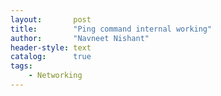 ```yaml
---
layout:       post
title:        "Ping command internal working"
author:       "Navneet Nishant"
header-style: text
catalog:      true
tags:
    - Networking
---
```


